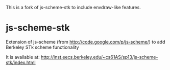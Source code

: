 This is a fork of js-scheme-stk to include envdraw-like features.

js-scheme-stk
=============

Extension of js-scheme (from http://code.google.com/p/js-scheme/) to add Berkeley STk scheme functionality

It is available at:
http://inst.eecs.berkeley.edu/~cs61AS/sp13/js-scheme-stk/index.html

